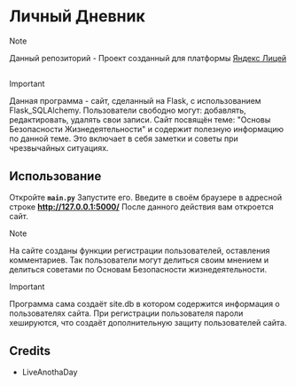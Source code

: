 # Личный Дневник

> [!NOTE]  
> Данный репозиторий - Проект созданный для платформы [Яндекс Лицей](https://lyceum.yandex.ru/)

##
> [!IMPORTANT]  
> Данная программа - сайт, сделанный на Flask, с использованием Flask_SQLAlchemy.
> Пользователи свободно могут: добавлять, редактировать, удалять свои записи.
> Сайт посвящён теме: "Основы Безопасности Жизнедеятельности" и содержит полезную информацию по данной теме.
> Это включает в себя заметки и советы при чрезвычайных ситуациях.

## Использование
Откройте **`main.py`** Запустите его.
Введите в своём браузере в адресной строке **http://127.0.0.1:5000/**
После данного действия вам откроется сайт.

> [!NOTE]  
> На сайте созданы функции регистрации пользователей, оставления комментариев. Так пользователи могут делиться своим мнением и делиться советами по Основам Безопасности жизнедеятельности.

> [!IMPORTANT]  
> Программа сама создаёт site.db в котором содержится информация о пользователях сайта.
> При регистрации пользователя пароли хешируются, что создаёт дополнительную защиту пользователей сайта.

## Credits
- LiveAnothaDay
